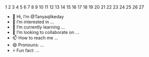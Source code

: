 1 2 3 4 5 6 7 8 9 10 11 12 13 14 15 16 17 18 19 20 21 22 23 24 25
26 27
- 👋 Hi, I’m @Tanyaqlikeday
- 👀 I’m interested in ...
- 🌱 I’m currently learning ...
- 💞️ I’m looking to collaborate on ...
- 📫 How to reach me ...
- 😄 Pronouns: ...
- ⚡ Fun fact: ...

<!---
Tanyaqlikeday/Tanyaqlikeday is a ✨ special ✨ repository because its `README.md` (this file) appears on your GitHub profile.
You can click the Preview link to take a look at your changes.
--->
